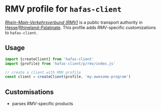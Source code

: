 # RMV profile for `hafas-client`

[*Rhein-Main-Verkehrsverbund (RMV)*](https://en.wikipedia.org/wiki/Rhein-Main-Verkehrsverbund) is a public transport authority in [Hesse](https://en.wikipedia.org/wiki/Hesse)/[Rhineland-Palatinate](https://en.wikipedia.org/wiki/Rhineland-Palatinate). This profile adds *RMV*-specific customizations to `hafas-client`.

## Usage

```js
import {createClient} from 'hafas-client'
import {profile} from 'hafas-client/p/rmv/index.js'

// create a client with RMV profile
const client = createClient(profile, 'my-awesome-program')
```


## Customisations

- parses *RMV*-specific products

